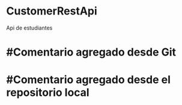 # CustomerRestApi
Api de estudiantes


#Comentario agregado desde Git
=======

#Comentario agregado desde el repositorio local
=======
